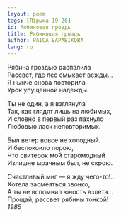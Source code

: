 ```yaml
---
layout: poem
tags: [Лірыка 19-20]
id: Рябиновая гроздь
title: Рябиновая гроздь
author: РАІСА БАРАВІКОВА
lang: ru
---
```



Рябина гроздью распалила  
Рассвет, где лес смыкает вежды...  
Я нынче снова повторила  
Урок упущенной надежды.  

Ты не один, а я взглянула  
Так, как глядят лишь на любимых,  
И словно в первый раз пахнуло  
Любовью ласк неповторимых.  

Был ветер вовсе не холодный.  
И беспокоило порою,  
Что свитерок мой старомодный  
Излишне мрачным был, не скрою.  

Счастливый миг — я жду чего-то!..  
Хотела засмеяться звонко,  
А ты не вспомнил юность взлета...  
Прощай, рассвет рябины тонкой!  
*1985*  
